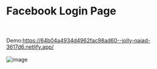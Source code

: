 # Facebook Login Page<br><br>
Demo:https://64b04a4934d4962fac98ad60--jolly-naiad-3617d6.netlify.app/<br><br>
![image](https://github.com/MahsumaRezai/Facebook/assets/110189253/5e45f934-e135-40a2-a969-bfb20922f6d7)



